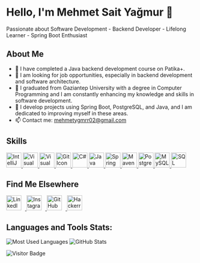 # Hello, I'm Mehmet Sait Yağmur 👋
Passionate about Software Development - Backend Developer - Lifelong Learner - Spring Boot Enthusiast


## About Me
- 🌱 I have completed a Java backend development course on Patika+.
- 👯 I am looking for job opportunities, especially in backend development and software architecture.
- 💼 I graduated from Gaziantep University with a degree in Computer Programming and I am constantly enhancing my knowledge and skills in software development.
- 🚀 I develop projects using Spring Boot, PostgreSQL, and Java, and I am dedicated to improving myself in these areas.
- 📫 Contact me: mehmetygmrr02@gmail.com


## Skills

<!DOCTYPE html>
<html lang="en">
<body>
    <a href="https://www.jetbrains.com/idea/" target="_blank">
        <img src="https://upload.wikimedia.org/wikipedia/commons/thumb/9/9c/IntelliJ_IDEA_Icon.svg/2048px-IntelliJ_IDEA_Icon.svg.png" alt="IntelliJ IDEA" width="40" height="40"/>
    </a>
    <a href="https://visualstudio.microsoft.com/tr/vs/" target="_blank">
        <img src="https://upload.wikimedia.org/wikipedia/commons/thumb/2/2c/Visual_Studio_Icon_2022.svg/2048px-Visual_Studio_Icon_2022.svg.png" alt="Visual Studio" width="40" height="40"/>
    </a>
     <a href="https://code.visualstudio.com/" target="_blank">
        <img src="https://upload.wikimedia.org/wikipedia/commons/thumb/9/9a/Visual_Studio_Code_1.35_icon.svg/512px-Visual_Studio_Code_1.35_icon.svg.png?20210804221519" alt="Visual Studio Code" width="40" height="40"/>
    </a>
    <a href="https://git-scm.com/" target="_blank">
        <img src="https://upload.wikimedia.org/wikipedia/commons/thumb/3/3f/Git_icon.svg/2048px-Git_icon.svg.png" alt="Git Icon" style="width:40px;height:40px;">
    </a>
    <a href="https://learn.microsoft.com/en-us/dotnet/csharp/" target="_blank">
    <img src="https://cdn.jsdelivr.net/gh/devicons/devicon/icons/csharp/csharp-original.svg" alt="C#" width="40" height="40"/>
     </a>
    <a href="https://www.java.com/tr/" target="_blank">
        <img src="https://cdn.jsdelivr.net/gh/devicons/devicon/icons/java/java-original-wordmark.svg" alt="Java" width="40" height="40"/>
    </a>
    <a href="https://spring.io/projects/spring-boot" target="_blank">
        <img src="https://miro.medium.com/v2/resize:fit:500/1*AbiX4LwtSNozoyfypcKvEg.png" alt="Spring Boot" width="40" height="40"/>
    </a>
    <a href="https://maven.apache.org/" target="_blank">
        <img src="https://e7.pngegg.com/pngimages/917/651/png-clipart-apache-maven-feathers-tech-companies.png" alt="Maven" width="40" height="40"/>
    </a>
    <a href="https://www.postgresql.org/" target="_blank">
        <img src="https://cdn.jsdelivr.net/gh/devicons/devicon/icons/postgresql/postgresql-original-wordmark.svg" alt="PostgreSQL" width="40" height="40"/>
    </a>
    <a href="https://www.mysql.com/" target="_blank">
        <img src="https://cdn.jsdelivr.net/gh/devicons/devicon/icons/mysql/mysql-original-wordmark.svg" alt="MySQL" width="40" height="40"/>
    </a>
    <a href="https://www.microsoft.com/tr-tr/sql-server/" target="_blank">
        <img src="https://img.icons8.com/color/480w/microsoft-sql-server.png" alt="SQL Server" width="40" height="40"/>
    </a>
</body>
</html>





## Find Me Elsewhere

<p align="left">
  <a href="https://www.linkedin.com/in/mehmetsaityagmur-410516212/" target="_blank">
    <img src="https://cdn.jsdelivr.net/gh/devicons/devicon/icons/linkedin/linkedin-original.svg" alt="LinkedIn" width="40" height="40" style="margin-right: 10px;"/>
  </a>
  <a href="https://www.instagram.com/mehmetygmrr02/" target="_blank">
    <img src="https://upload.wikimedia.org/wikipedia/commons/a/a5/Instagram_icon.png" alt="Instagram" width="40" height="40" style="margin-right: 10px;"/>
  </a>
  <a href="https://github.com/mhmtygmr0" target="_blank">
    <img src="https://cdn.jsdelivr.net/gh/devicons/devicon/icons/github/github-original-wordmark.svg" alt="GitHub" width="40" height="40" style="margin-right: 10px;"/>
  </a>
  <a href="https://www.hackerrank.com/profile/mehmetygmrr02" target="_blank">
    <img src="https://raw.githubusercontent.com/rahuldkjain/github-profile-readme-generator/master/src/images/icons/Social/hackerrank.svg" alt="Hackerrank" width="40" height="40" style="margin-right: 10px;"/>
  </a>
</p>




## Languages and Tools Stats:<div align="center">
  <img src="https://github-readme-stats.vercel.app/api/top-langs/?username=mhmtygmr0&layout=compact&theme=radical" alt="Most Used Languages" />
  <img src="https://github-readme-stats.vercel.app/api?username=mhmtygmr0&show_icons=true&theme=radical" alt="GitHub Stats" />
</div>



![Visitor Badge](https://visitor-badge.laobi.icu/badge?page_id=mhmtygmr0.mhmtygmr0)
